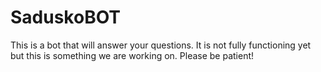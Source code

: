 # SaduskoBOT
This is a bot that will answer your questions. It is not fully functioning yet but this is something we are working on. Please be patient!
